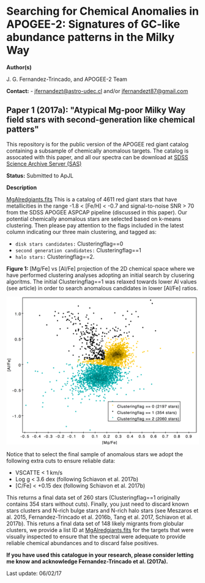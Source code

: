 Searching for Chemical Anomalies in APOGEE-2: Signatures of GC-like abundance patterns in the Milky Way
====


**Author(s)** 

J. G. Fernandez-Trincado, and APOGEE-2 Team

**Contact:** - jfernandezt@astro-udec.cl and/or jfernandezt87@gmail.com

   **Paper 1 (2017a): "Atypical Mg-poor Milky Way field stars with second-generation like chemical patters"**
---

This repository is for the public version of the APOGEE red giant catalog containing a subsample of chemically anomalous targets. The catalog is assocated with this paper, and all our spectra can be download at [SDSS Science Archive Server (SAS)](https://dr13.sdss.org/home) 

**Status:** Submitted to ApJL

**Description**

[MgAlredgiants.fits](https://dr13.sdss.org/home) This is a catalog of 4611 red giant stars that have metallicities in the range -1.8 < [Fe/H] < -0.7 and signal-to-noise SNR > 70 from the SDSS APOGEE ASPCAP pipeline (discussed in this paper). Our potential chemically anomalous stars are selected based on k-means clustering. Then please pay attention to the flags included in the latest column indicating our three main clustering, and tagged as:

  * `disk stars candidates:` Clusteringflag==0
  * `second generation candidates:` Clusteringflag==1
  * `halo stars:` Clusteringflag==2.

**Figure 1:** [Mg/Fe] vs [Al/Fe] projection of the 2D chemical space where we have performed clustering analyses adopting an initial search by clusering algoritms. The initial Clusteringflag==1 was relaxed towards lower Al values (see article) in order to search anomalous candidates in lower [Al/Fe] ratios. 

![k-means](https://github.com/Fernandez-Trincado/ChemicalAnomalies/blob/master/clustering.png)

Notice that to select the final sample of anomalous stars we adopt the following extra cuts to ensure reliable data: 

  * VSCATTE < 1 km/s
  * Log g < 3.6 dex (following Schiavon et al. 2017b)
  * [C/Fe] < +0.15 dex (following Schiavon et al. 2017b)

This returns a final data set of 260 stars (Clusteringflag==1 originally contains 354 stars without cuts). Finally, you just need to discard known stars clusters and N-rich bulge stars and N-rich halo stars (see Meszaros et al. 2015, Fernandez-Trincado et al. 2016b, Tang et al. 2017, Schiavon et al. 2017b). This retuns a final data set of 148 likely migrants from globular clusters, we provide a list ID at [MgAlredgiants.fits](https://dr13.sdss.org/home) for the targets that were visually inspected to ensure that the spectral were adequate to provide reliable chemical abundances and to discard false positives. 
  

**If you have used this catalogue in your research, please consider letting me know and acknowledge Fernandez-Trincado et al. (2017a).**



Last update: 06/02/17

